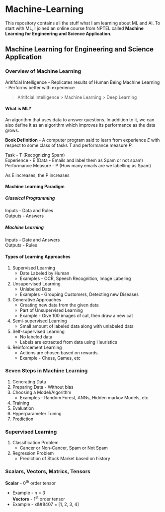# Machine-Learning
This repository contains all the stuff what I am learning about ML and AI. To start with ML, I joined an online course from NPTEL called **Machine Learning for Engineering and Science Application**.

## Machine Learning for Engineering and Science Application
### Overview of Machine Learning
Aritifcial Intelligence - Replicates results of Human Being
Machine Learning - Performs better with experience

>Aritifcial Intelligence > Machine Learning > Deep Learning

#### What is ML?
An algorithm that uses data to answer questions. In addition to it, we can also define it as an algorithm which improves its performance as the data grows.

**Book Definition** - A computer program said to learn from experience *E* with respect to some class of tasks *T* and performance measure *P*.

Task - T                            (Recognizing Spam)  
Experience - E                      (Data - Emails and label them as Spam or not spam)  
Performance Measure - P             (How many emails are we labelling as Spam)  

As E increases, the P increases

#### Machine Learning Paradigm
##### Classical Programming
Inputs - Data and Rules  
Outputs - Answers
##### Machine Learning
Inputs - Date and Answers  
Outputs - Rules

#### Types of Learning Approaches
1. Supervised Learning
   - Date Labeled by Human
   - Examples - OCR, Speech Recognition, Image Labeling
2. Unsupervised Learning
   - Unlabeled Data
   - Examples - Grouping Customers, Detecting new Diseases
3. Generative Approaches
   - Creating new data from the given data
   - Part of Unsupervised Learning
   - Example - Give 100 images of cat, then draw a new cat
4. Semi-supervised Learning
   - Small amount of labeled data along with unlabeled data
5. Self-supervised Learning
   - No labeled data
   - Labels are extracted from data using Heuristics
6. Reinforcement Learning
   - Actions are chosen based on rewards.
   - Example - Chess, Games, etc

### Seven Steps in Machine Learning
1. Generating Data
2. Preparing Data - Without bias
3. Choosing a Model/Algorithm
   - Examples - Random Forest, ANNs, Hidden markov Models, etc.
4. Training
5. Evaluation
6. Hyperparameter Tuning
7. Prediction

### Supervised Learning
1. Classification Problem
   - Cancer or Non-Cancer, Spam or Not Spam
2. Regression Problem
   - Prediction of Stock Market based on history

### Scalars, Vectors, Matrics, Tensors
**Scalar** - 0<sup>th</sup> order tensor
  - Example - n = 3  
**Vectors** - 1<sup>st</sup> order tensor
  - Example - x&#8407 = [1, 2, 3, 4]